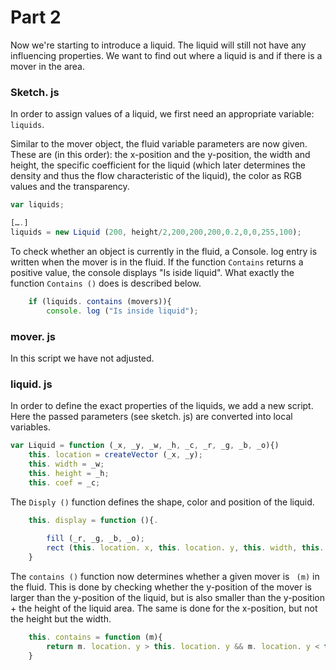 # Part 2

Now we're starting to introduce a liquid. The liquid will still not have any influencing properties. We want to find out where a liquid is and if there is a mover in the area.

### Sketch. js
In order to assign values of a liquid, we first need an appropriate variable: `liquids`.

Similar to the mover object, the fluid variable parameters are now given. These are (in this order): the x-position and the y-position, the width and height, the specific coefficient for the liquid (which later determines the density and thus the flow characteristic of the liquid), the color as RGB values and the transparency.

```js
var liquids;

[….]
liquids = new Liquid (200, height/2,200,200,200,0.2,0,0,255,100);
```

To check whether an object is currently in the fluid, a Console. log entry is written when the mover is in the fluid. If the function `Contains` returns a positive value, the console displays "Is iside liquid". What exactly the function `Contains ()` does is described below.

```js
    if (liquids. contains (movers)){
        console. log ("Is inside liquid");
```

### mover. js
In this script we have not adjusted.

### liquid. js
In order to define the exact properties of the liquids, we add a new script. 
Here the passed parameters (see sketch. js) are converted into local variables.

```js
var Liquid = function (_x, _y, _w, _h, _c, _r, _g, _b, _o){)
    this. location = createVector (_x, _y);
    this. width = _w;
    this. height = _h;
    this. coef = _c;
```
The `Disply ()` function defines the shape, color and position of the liquid.

```js 
    this. display = function (){.
        
        fill (_r, _g, _b, _o);
        rect (this. location. x, this. location. y, this. width, this. height);
    }
```

The `contains ()` function now determines whether a given mover is ` (m)` in the fluid. This is done by checking whether the y-position of the mover is larger than the y-position of the liquid, but is also smaller than the y-position + the height of the liquid area. The same is done for the x-position, but not the height but the width. 

```js
    this. contains = function (m){
        return m. location. y > this. location. y && m. location. y < this. location. y + this. height && m. location. x > this. location. x && m. location. x < this. location. x + this. width. x
    }
 ```
